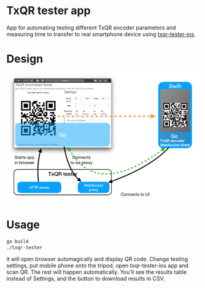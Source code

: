 # TxQR tester app

App for automating testing different TxQR encoder parameters and measuring
time to transfer to real smartphone device using [txqr-tester-ios](https://github.com/divan/txqr-tester-ios).

# Design
![design](./docs/txqr_tester_design.png)

# Usage

```
go build
./txqr-tester
```
it will open browser automagically and display QR code. Change testing settings, put mobile phone onto the tripod, open txqr-tester-ios app and scan QR. The rest will happen automatically. You'll see the results table instead of Settings, and the button to download results in CSV.


